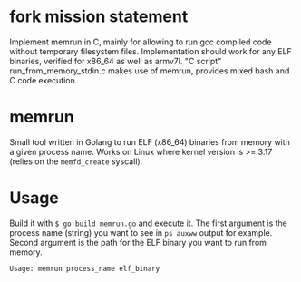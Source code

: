 # fork mission statement

Implement memrun in C, mainly for allowing to run gcc compiled code without temporary filesystem files. Implementation should work for any ELF binaries, verified for x86_64 as well as armv7l. "C script" run_from_memory_stdin.c makes use of memrun, provides mixed bash and C code execution.

# memrun
Small tool written in Golang to run ELF (x86_64) binaries from memory with a given process name. Works on Linux where kernel version is >= 3.17 (relies on the `memfd_create` syscall).

# Usage

Build it with `$ go build memrun.go` and execute it. The first argument is the process name (string) you want to see in `ps auxww` output for example. Second argument is the path for the ELF binary you want to run from memory. 

```
Usage: memrun process_name elf_binary
```

